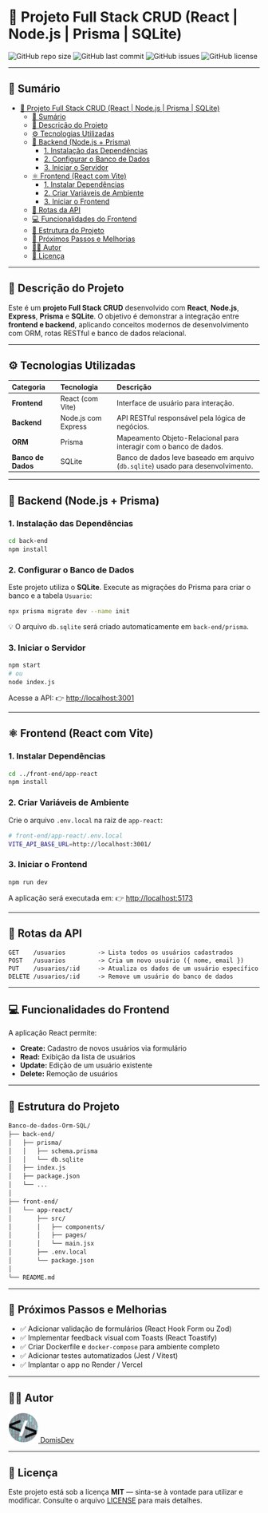 
# 🚀 Projeto Full Stack CRUD (React | Node.js | Prisma | SQLite)

![GitHub repo size](https://img.shields.io/github/repo-size/Domisnnet/Banco-de-dados-Orm-SQL?style=for-the-badge)
![GitHub last commit](https://img.shields.io/github/last-commit/Domisnnet/Banco-de-dados-Orm-SQL?style=for-the-badge)
![GitHub issues](https://img.shields.io/github/issues/Domisnnet/Banco-de-dados-Orm-SQL?style=for-the-badge)
![GitHub license](https://img.shields.io/github/license/Domisnnet/Banco-de-dados-Orm-SQL?style=for-the-badge)

---

## 📖 Sumário

- [🚀 Projeto Full Stack CRUD (React | Node.js | Prisma | SQLite)](#-projeto-full-stack-crud-react--nodejs--prisma--sqlite)
  - [📖 Sumário](#-sumário)
  - [🧩 Descrição do Projeto](#-descrição-do-projeto)
  - [⚙️ Tecnologias Utilizadas](#️-tecnologias-utilizadas)
  - [🧱 Backend (Node.js + Prisma)](#-backend-nodejs--prisma)
    - [1. Instalação das Dependências](#1-instalação-das-dependências)
    - [2. Configurar o Banco de Dados](#2-configurar-o-banco-de-dados)
    - [3. Iniciar o Servidor](#3-iniciar-o-servidor)
  - [⚛️ Frontend (React com Vite)](#️-frontend-react-com-vite)
    - [1. Instalar Dependências](#1-instalar-dependências)
    - [2. Criar Variáveis de Ambiente](#2-criar-variáveis-de-ambiente)
    - [3. Iniciar o Frontend](#3-iniciar-o-frontend)
  - [📌 Rotas da API](#-rotas-da-api)
  - [💻 Funcionalidades do Frontend](#-funcionalidades-do-frontend)
  - [📂 Estrutura do Projeto](#-estrutura-do-projeto)
  - [🧠 Próximos Passos e Melhorias](#-próximos-passos-e-melhorias)
  - [👨‍💻 Autor](#-autor)
  - [📝 Licença](#-licença)

---

## 🧩 Descrição do Projeto

Este é um **projeto Full Stack CRUD** desenvolvido com **React**, **Node.js**, **Express**, **Prisma** e **SQLite**.
O objetivo é demonstrar a integração entre **frontend e backend**, aplicando conceitos modernos de desenvolvimento com ORM, rotas RESTful e banco de dados relacional.

---

## ⚙️ Tecnologias Utilizadas

| Categoria          | Tecnologia          | Descrição                                                                        |
| :----------------- | :------------------ | :------------------------------------------------------------------------------- |
| **Frontend**       | React (com Vite)    | Interface de usuário para interação.                                             |
| **Backend**        | Node.js com Express | API RESTful responsável pela lógica de negócios.                                 |
| **ORM**            | Prisma              | Mapeamento Objeto-Relacional para interagir com o banco de dados.                |
| **Banco de Dados** | SQLite              | Banco de dados leve baseado em arquivo (`db.sqlite`) usado para desenvolvimento. |

---

## 🧱 Backend (Node.js + Prisma)

### 1. Instalação das Dependências

```bash
cd back-end
npm install
```

### 2. Configurar o Banco de Dados

Este projeto utiliza o **SQLite**.
Execute as migrações do Prisma para criar o banco e a tabela `Usuario`:

```bash
npx prisma migrate dev --name init
```

💡 O arquivo `db.sqlite` será criado automaticamente em `back-end/prisma`.

### 3. Iniciar o Servidor

```bash
npm start
# ou
node index.js
```

Acesse a API:
👉 [http://localhost:3001](http://localhost:3001)

---

## ⚛️ Frontend (React com Vite)

### 1. Instalar Dependências

```bash
cd ../front-end/app-react
npm install
```

### 2. Criar Variáveis de Ambiente

Crie o arquivo `.env.local` na raiz de `app-react`:

```bash
# front-end/app-react/.env.local
VITE_API_BASE_URL=http://localhost:3001/
```

### 3. Iniciar o Frontend

```bash
npm run dev
```

A aplicação será executada em:
👉 [http://localhost:5173](http://localhost:5173)

---

## 📌 Rotas da API

```text
GET    /usuarios         -> Lista todos os usuários cadastrados
POST   /usuarios         -> Cria um novo usuário ({ nome, email })
PUT    /usuarios/:id     -> Atualiza os dados de um usuário específico
DELETE /usuarios/:id     -> Remove um usuário do banco de dados
```

---

## 💻 Funcionalidades do Frontend

A aplicação React permite:

* **Create:** Cadastro de novos usuários via formulário
* **Read:** Exibição da lista de usuários
* **Update:** Edição de um usuário existente
* **Delete:** Remoção de usuários

---

## 📂 Estrutura do Projeto

```bash
Banco-de-dados-Orm-SQL/
├── back-end/
│   ├── prisma/
│   │   ├── schema.prisma
│   │   └── db.sqlite
│   ├── index.js
│   ├── package.json
│   └── ...
│
├── front-end/
│   └── app-react/
│       ├── src/
│       │   ├── components/
│       │   ├── pages/
│       │   └── main.jsx
│       ├── .env.local
│       └── package.json
│
└── README.md
```

---

## 🧠 Próximos Passos e Melhorias

* ✅ Adicionar validação de formulários (React Hook Form ou Zod)
* ✅ Implementar feedback visual com Toasts (React Toastify)
* ✅ Criar Dockerfile e `docker-compose` para ambiente completo
* ✅ Adicionar testes automatizados (Jest / Vitest)
* ✅ Implantar o app no Render / Vercel

---

## 👨‍💻 Autor

<a href="https://github.com/Domisnnet">
    <img src="src/imagens/DomisDev.png" width="60px" height="60px" alt="Acessar perfil GitHub">
    DomisDev
</a>

---

## 📝 Licença

Este projeto está sob a licença **MIT** — sinta-se à vontade para utilizar e modificar.
Consulte o arquivo [LICENSE](./LICENSE) para mais detalhes.